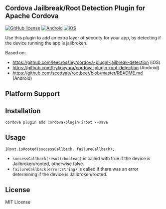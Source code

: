 ## Cordova Jailbreak/Root Detection Plugin for Apache Cordova

[![GitHub license](https://img.shields.io/badge/license-MIT-blue.svg)](https://raw.githubusercontent.com/WuglyakBolgoink/cordova-plugin-iroot/master/LICENSE)
[![Android](https://img.shields.io/badge/android-failed-red.svg)](https://shields.io)
[![iOS](https://img.shields.io/badge/iOS-success-green.svg)](https://shields.io)


Use this plugin to add an extra layer of security for your app, by detecting if the device running the app is jailbroken.

Based on:

- https://github.com/leecrossley/cordova-plugin-jailbreak-detection (iOS)
- https://github.com/trykovyura/cordova-plugin-root-detection (Android)
- https://github.com/scottyab/rootbeer/blob/master/README.md (Android)

## Platform Support

## Installation

```
cordova plugin add cordova-plugin-iroot --save
```
   
   
## Usage


```
IRoot.isRooted(successCallback, failureCallback);
```

- `successCallback(result:boolean)` is called with true if the device is Jailbroken/rooted, otherwise false.
- `failureCallback(error:string)` is called if there was an error determining if the device is Jailbroken/rooted.


## License

MIT License
